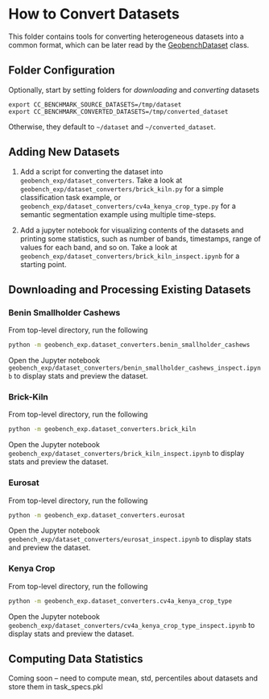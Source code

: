 # How to Convert Datasets

This folder contains tools for converting heterogeneous datasets into a common format, which can be later read by the [GeobenchDataset](https://github.com/ElementAI/climate-change-benchmark/blob/main/geobench_exp/io/dataset.py) class.

## Folder Configuration
Optionally, start by setting folders for *downloading* and *converting* datasets
```
export CC_BENCHMARK_SOURCE_DATASETS=/tmp/dataset
export CC_BENCHMARK_CONVERTED_DATASETS=/tmp/converted_dataset
```
Otherwise, they default to `~/dataset` and `~/converted_dataset`.

## Adding New Datasets

1. Add a script for converting the dataset into `geobench_exp/dataset_converters`. Take a look at `geobench_exp/dataset_converters/brick_kiln.py` for a simple classification task example, or `geobench_exp/dataset_converters/cv4a_kenya_crop_type.py` for a semantic segmentation example using multiple time-steps.

2. Add a jupyter notebook for visualizing contents of the datasets and printing some statistics, such as number of bands, timestamps, range of values for each band, and so on. Take a look at `geobench_exp/dataset_converters/brick_kiln_inspect.ipynb` for a starting point.

## Downloading and Processing Existing Datasets

### Benin Smallholder Cashews
From top-level directory, run the following
```bash
python -m geobench_exp.dataset_converters.benin_smallholder_cashews
```
Open the Jupyter notebook `geobench_exp/dataset_converters/benin_smallholder_cashews_inspect.ipynb` to display stats and preview the dataset.


### Brick-Kiln
From top-level directory, run the following
```bash
python -m geobench_exp.dataset_converters.brick_kiln
```
Open the Jupyter notebook `geobench_exp/dataset_converters/brick_kiln_inspect.ipynb` to display stats and preview the dataset.


### Eurosat
From top-level directory, run the following
```bash
python -m geobench_exp.dataset_converters.eurosat
```
Open the Jupyter notebook `geobench_exp/dataset_converters/eurosat_inspect.ipynb` to display stats and preview the dataset.


### Kenya Crop
From top-level directory, run the following
```bash
python -m geobench_exp.dataset_converters.cv4a_kenya_crop_type
```
Open the Jupyter notebook `geobench_exp/dataset_converters/cv4a_kenya_crop_type_inspect.ipynb` to display stats and preview the dataset.


## Computing Data Statistics

Coming soon – need to compute mean, std, percentiles about datasets and store them in task_specs.pkl
